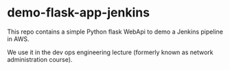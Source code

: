 # demo-flask-app-jenkins

This repo contains a simple Python flask WebApi to demo a Jenkins pipeline in AWS.

We use it in the dev ops engineering lecture (formerly known as network administration course).

